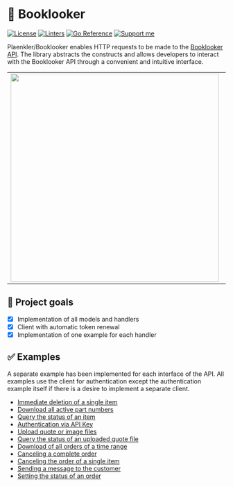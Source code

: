 # 📖 Booklooker

[![License](https://img.shields.io/badge/License-BSD_3--Clause-blue.svg)](https://opensource.org/licenses/BSD-3-Clause)
[![Linters](https://github.com/Plaenkler/Booklooker/actions/workflows/linters.yml/badge.svg)](https://github.com/Plaenkler/Booklooker/actions/workflows/linters.yml)
[![Go Reference](https://pkg.go.dev/badge/github.com/Plaenkler/Booklooker.svg)](https://pkg.go.dev/github.com/Plaenkler/Booklooker)
[![Support me](https://img.shields.io/badge/Support%20me%20%E2%98%95-orange.svg)](https://www.buymeacoffee.com/Plaenkler)

Plaenkler/Booklooker enables HTTP requests to be made to the [Booklooker API](https://www.booklooker.de/pages/rest_api.php). The library abstracts the constructs and allows developers to interact with the Booklooker API through a convenient and intuitive interface.

<table style="border:none;">
  <tr>
    <td><img src="https://user-images.githubusercontent.com/60503970/217090657-d8d08ec3-fe4b-45ec-ab10-d48f767c4695.png" width="480"/></td>
    <td><img src="https://user-images.githubusercontent.com/60503970/217090678-891a25b7-0b06-41fe-bbf5-f3933f81bef5.png" width="480"/></td>
  </tr>
</table>

## 🎯 Project goals

- [x] Implementation of all models and handlers
- [x] Client with automatic token renewal
- [x] Implementation of one example for each handler

## ✅ Examples

A separate example has been implemented for each interface of the API. All examples use the client for authentication except the authentication example itself if there is a desire to implement a separate client.

- [Immediate deletion of a single item](https://github.com/Plaenkler/Booklooker/tree/main/examples/article)
- [Download all active part numbers](https://github.com/Plaenkler/Booklooker/tree/main/examples/article_list)
- [Query the status of an item](https://github.com/Plaenkler/Booklooker/tree/main/examples/article_status)
- [Authentication via API Key](https://github.com/Plaenkler/Booklooker/tree/main/examples/authenticate)
- [Upload quote or image files](https://github.com/Plaenkler/Booklooker/tree/main/examples/file_import)
- [Query the status of an uploaded quote file](https://github.com/Plaenkler/Booklooker/tree/main/examples/file_status)
- [Download of all orders of a time range](https://github.com/Plaenkler/Booklooker/tree/main/examples/order)
- [Canceling a complete order](https://github.com/Plaenkler/Booklooker/tree/main/examples/order_cancel)
- [Canceling the order of a single item](https://github.com/Plaenkler/Booklooker/tree/main/examples/order_item_cancel)
- [Sending a message to the customer](https://github.com/Plaenkler/Booklooker/tree/main/examples/order_message)
- [Setting the status of an order](https://github.com/Plaenkler/Booklooker/tree/main/examples/order_status)
